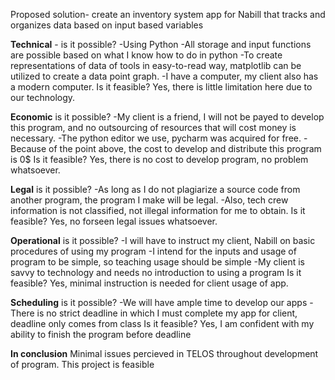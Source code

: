Proposed solution- create an inventory system app for Nabill that tracks and organizes data based on input based variables

**Technical** - is it possible?
-Using Python
-All storage and input functions are possible based on what I know how to do in python
-To create representations of data of tools in easy-to-read way, matplotlib can be utilized to create a data point graph.
-I have a computer, my client also has a modern computer.
Is it feasible? Yes, there is little limitation here due to our technology.

**Economic** is it possible?
-My client is a friend, I will not be payed to develop this program, and no outsourcing of resources that will cost money is necessary.
-The python editor we use, pycharm was acquired for free.
-Because of the point above, the cost to develop and distribute this program is 0$
Is it feasible? Yes, there is no cost to develop program, no problem whatsoever.

**Legal** is it possible?
-As long as I do not plagiarize a source code from another program, the program I make will be legal.
-Also, tech crew information is not classified, not illegal information for me to obtain.
Is it feasible? Yes, no forseen legal issues whatsoever.

**Operational** is it possible?
-I will have to instruct my client, Nabill on basic procedures of using my program
-I intend for the inputs and usage of program to be simple, so teaching usage should be simple
-My client is savvy to technology and needs no introduction to using a program
Is it feasible? Yes, minimal instruction is needed for client usage of app.

**Scheduling** is it possible?
-We will have ample time to develop our apps
-There is no strict deadline in which I must complete my app for client, deadline only comes from class
Is it feasible? Yes, I am confident with my ability to finish the program before deadline


**In conclusion**
Minimal issues percieved in TELOS throughout development of program. This project is feasible
